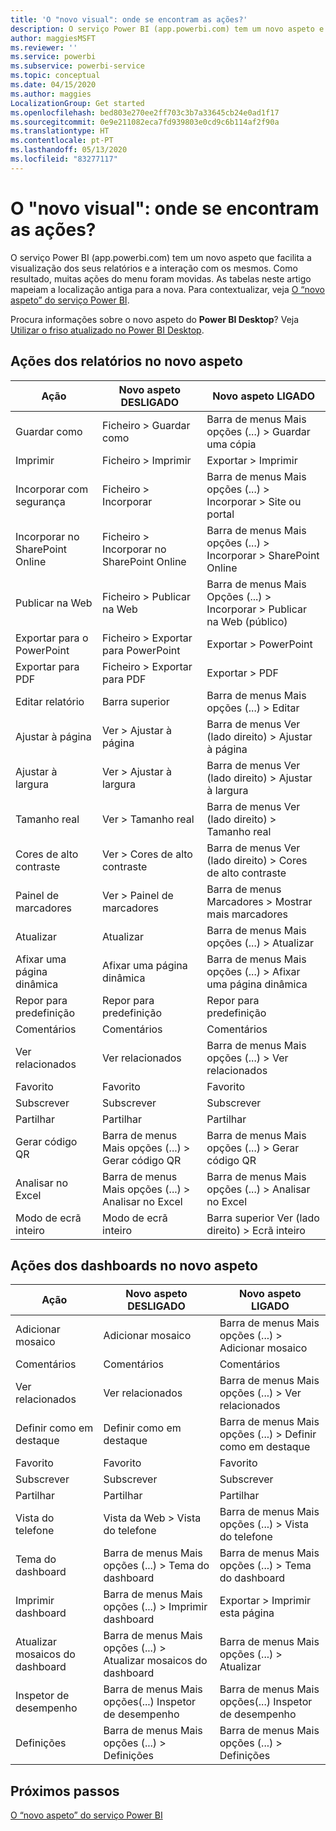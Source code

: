 ```yaml
---
title: 'O "novo visual": onde se encontram as ações?'
description: O serviço Power BI (app.powerbi.com) tem um novo aspeto e muitas ações foram movidas. Este artigo apresenta tabelas que mapeiam as localizações antigas para as novas.
author: maggiesMSFT
ms.reviewer: ''
ms.service: powerbi
ms.subservice: powerbi-service
ms.topic: conceptual
ms.date: 04/15/2020
ms.author: maggies
LocalizationGroup: Get started
ms.openlocfilehash: bed803e270ee2ff703c3b7a33645cb24e0ad1f17
ms.sourcegitcommit: 0e9e211082eca7fd939803e0cd9c6b114af2f90a
ms.translationtype: HT
ms.contentlocale: pt-PT
ms.lasthandoff: 05/13/2020
ms.locfileid: "83277117"
---
```

# <a name="the-new-look-where-did-the-actions-go"></a>O "novo visual": onde se encontram as ações?

O serviço Power BI (app.powerbi.com) tem um novo aspeto que facilita a visualização dos seus relatórios e a interação com os mesmos. Como resultado, muitas ações do menu foram movidas. As tabelas neste artigo mapeiam a localização antiga para a nova. Para contextualizar, veja [O “novo aspeto” do serviço Power BI](service-new-look.md).

Procura informações sobre o novo aspeto do **Power BI Desktop**? Veja [Utilizar o friso atualizado no Power BI Desktop](create-reports/desktop-ribbon.md).

## <a name="report-actions-in-the-new-look"></a>Ações dos relatórios no novo aspeto

|Ação  |Novo aspeto DESLIGADO  |Novo aspeto LIGADO  |
|---------|---------|---------|
| Guardar como | Ficheiro > Guardar como  | Barra de menus Mais opções (...) > Guardar uma cópia |
| Imprimir | Ficheiro > Imprimir | Exportar > Imprimir |
| Incorporar com segurança | Ficheiro > Incorporar | Barra de menus Mais opções (...) > Incorporar > Site ou portal |
| Incorporar no SharePoint Online | Ficheiro > Incorporar no SharePoint Online | Barra de menus Mais opções (...) > Incorporar > SharePoint Online |
| Publicar na Web | Ficheiro > Publicar na Web | Barra de menus Mais Opções (...) > Incorporar > Publicar na Web (público) |
| Exportar para o PowerPoint | Ficheiro > Exportar para PowerPoint | Exportar > PowerPoint |
| Exportar para PDF | Ficheiro > Exportar para PDF | Exportar > PDF |
|Editar relatório  | Barra superior   | Barra de menus Mais opções (...) > Editar |
| Ajustar à página | Ver > Ajustar à página | Barra de menus Ver (lado direito) > Ajustar à página |
| Ajustar à largura | Ver > Ajustar à largura | Barra de menus Ver (lado direito) > Ajustar à largura |
| Tamanho real | Ver > Tamanho real | Barra de menus Ver (lado direito) > Tamanho real |
| Cores de alto contraste | Ver > Cores de alto contraste | Barra de menus Ver (lado direito) > Cores de alto contraste |
| Painel de marcadores | Ver > Painel de marcadores |  Barra de menus Marcadores > Mostrar mais marcadores |
| Atualizar | Atualizar | Barra de menus Mais opções (...) > Atualizar |
| Afixar uma página dinâmica | Afixar uma página dinâmica | Barra de menus Mais opções (...) > Afixar uma página dinâmica |
| Repor para predefinição | Repor para predefinição | Repor para predefinição |
| Comentários | Comentários | Comentários |
| Ver relacionados | Ver relacionados | Barra de menus Mais opções (...) > Ver relacionados |
| Favorito | Favorito | Favorito |
| Subscrever | Subscrever |Subscrever |
| Partilhar | Partilhar | Partilhar |
| Gerar código QR | Barra de menus Mais opções (...) > Gerar código QR | Barra de menus Mais opções (...) > Gerar código QR |
| Analisar no Excel | Barra de menus Mais opções (...) > Analisar no Excel | Barra de menus Mais opções (...) > Analisar no Excel |
| Modo de ecrã inteiro | Modo de ecrã inteiro | Barra superior Ver (lado direito) > Ecrã inteiro |

## <a name="dashboard-actions-in-the-new-look"></a>Ações dos dashboards no novo aspeto

|Ação  |Novo aspeto DESLIGADO  |Novo aspeto LIGADO  |
|---------|---------|---------|
| Adicionar mosaico | Adicionar mosaico | Barra de menus Mais opções (...) > Adicionar mosaico |
| Comentários | Comentários | Comentários |
| Ver relacionados | Ver relacionados | Barra de menus Mais opções (...) > Ver relacionados |
| Definir como em destaque | Definir como em destaque| Barra de menus Mais opções (...) > Definir como em destaque|
| Favorito | Favorito | Favorito |
| Subscrever | Subscrever |Subscrever |
| Partilhar | Partilhar | Partilhar |
| Vista do telefone | Vista da Web > Vista do telefone | Barra de menus Mais opções (...) > Vista do telefone |
| Tema do dashboard | Barra de menus Mais opções (...) > Tema do dashboard | Barra de menus Mais opções (...) > Tema do dashboard |
| Imprimir dashboard | Barra de menus Mais opções (...) > Imprimir dashboard | Exportar > Imprimir esta página |
| Atualizar mosaicos do dashboard | Barra de menus Mais opções (...) > Atualizar mosaicos do dashboard | Barra de menus Mais opções (...) > Atualizar |
| Inspetor de desempenho | Barra de menus Mais opções(...) Inspetor de desempenho | Barra de menus Mais opções(...) Inspetor de desempenho |
| Definições | Barra de menus Mais opções (...) > Definições | Barra de menus Mais opções (...) > Definições |

## <a name="next-steps"></a>Próximos passos

[O “novo aspeto” do serviço Power BI](service-new-look.md)
